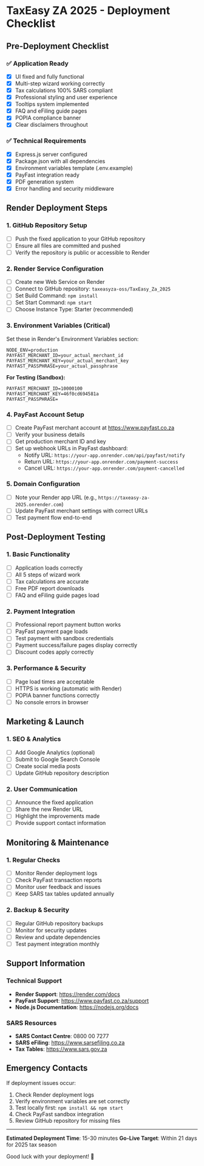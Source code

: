 # TaxEasy ZA 2025 - Deployment Checklist

## Pre-Deployment Checklist

### ✅ Application Ready
- [x] UI fixed and fully functional
- [x] Multi-step wizard working correctly
- [x] Tax calculations 100% SARS compliant
- [x] Professional styling and user experience
- [x] Tooltips system implemented
- [x] FAQ and eFiling guide pages
- [x] POPIA compliance banner
- [x] Clear disclaimers throughout

### ✅ Technical Requirements
- [x] Express.js server configured
- [x] Package.json with all dependencies
- [x] Environment variables template (.env.example)
- [x] PayFast integration ready
- [x] PDF generation system
- [x] Error handling and security middleware

## Render Deployment Steps

### 1. GitHub Repository Setup
- [ ] Push the fixed application to your GitHub repository
- [ ] Ensure all files are committed and pushed
- [ ] Verify the repository is public or accessible to Render

### 2. Render Service Configuration
- [ ] Create new Web Service on Render
- [ ] Connect to GitHub repository: `taxeasyza-oss/TaxEasy_Za_2025`
- [ ] Set Build Command: `npm install`
- [ ] Set Start Command: `npm start`
- [ ] Choose Instance Type: Starter (recommended)

### 3. Environment Variables (Critical)
Set these in Render's Environment Variables section:

```
NODE_ENV=production
PAYFAST_MERCHANT_ID=your_actual_merchant_id
PAYFAST_MERCHANT_KEY=your_actual_merchant_key
PAYFAST_PASSPHRASE=your_actual_passphrase
```

**For Testing (Sandbox):**
```
PAYFAST_MERCHANT_ID=10000100
PAYFAST_MERCHANT_KEY=46f0cd694581a
PAYFAST_PASSPHRASE=
```

### 4. PayFast Account Setup
- [ ] Create PayFast merchant account at https://www.payfast.co.za
- [ ] Verify your business details
- [ ] Get production merchant ID and key
- [ ] Set up webhook URLs in PayFast dashboard:
  - Notify URL: `https://your-app.onrender.com/api/payfast/notify`
  - Return URL: `https://your-app.onrender.com/payment-success`
  - Cancel URL: `https://your-app.onrender.com/payment-cancelled`

### 5. Domain Configuration
- [ ] Note your Render app URL (e.g., `https://taxeasy-za-2025.onrender.com`)
- [ ] Update PayFast merchant settings with correct URLs
- [ ] Test payment flow end-to-end

## Post-Deployment Testing

### 1. Basic Functionality
- [ ] Application loads correctly
- [ ] All 5 steps of wizard work
- [ ] Tax calculations are accurate
- [ ] Free PDF report downloads
- [ ] FAQ and eFiling guide pages load

### 2. Payment Integration
- [ ] Professional report payment button works
- [ ] PayFast payment page loads
- [ ] Test payment with sandbox credentials
- [ ] Payment success/failure pages display correctly
- [ ] Discount codes apply correctly

### 3. Performance & Security
- [ ] Page load times are acceptable
- [ ] HTTPS is working (automatic with Render)
- [ ] POPIA banner functions correctly
- [ ] No console errors in browser

## Marketing & Launch

### 1. SEO & Analytics
- [ ] Add Google Analytics (optional)
- [ ] Submit to Google Search Console
- [ ] Create social media posts
- [ ] Update GitHub repository description

### 2. User Communication
- [ ] Announce the fixed application
- [ ] Share the new Render URL
- [ ] Highlight the improvements made
- [ ] Provide support contact information

## Monitoring & Maintenance

### 1. Regular Checks
- [ ] Monitor Render deployment logs
- [ ] Check PayFast transaction reports
- [ ] Monitor user feedback and issues
- [ ] Keep SARS tax tables updated annually

### 2. Backup & Security
- [ ] Regular GitHub repository backups
- [ ] Monitor for security updates
- [ ] Review and update dependencies
- [ ] Test payment integration monthly

## Support Information

### Technical Support
- **Render Support**: https://render.com/docs
- **PayFast Support**: https://www.payfast.co.za/support
- **Node.js Documentation**: https://nodejs.org/docs

### SARS Resources
- **SARS Contact Centre**: 0800 00 7277
- **SARS eFiling**: https://www.sarsefiling.co.za
- **Tax Tables**: https://www.sars.gov.za

## Emergency Contacts

If deployment issues occur:
1. Check Render deployment logs
2. Verify environment variables are set correctly
3. Test locally first: `npm install && npm start`
4. Check PayFast sandbox integration
5. Review GitHub repository for missing files

---

**Estimated Deployment Time**: 15-30 minutes
**Go-Live Target**: Within 21 days for 2025 tax season

Good luck with your deployment! 🚀
